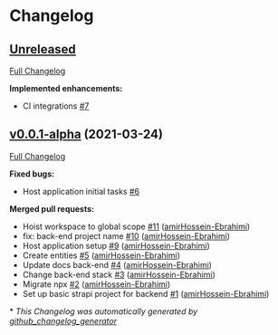 # Changelog

## [Unreleased](https://github.com/amirHossein-Ebrahimi/Svet-yad/tree/HEAD)

[Full Changelog](https://github.com/amirHossein-Ebrahimi/Svet-yad/compare/v0.0.1-alpha...HEAD)

**Implemented enhancements:**

- CI integrations [\#7](https://github.com/amirHossein-Ebrahimi/Svet-yad/issues/7)

## [v0.0.1-alpha](https://github.com/amirHossein-Ebrahimi/Svet-yad/tree/v0.0.1-alpha) (2021-03-24)

[Full Changelog](https://github.com/amirHossein-Ebrahimi/Svet-yad/compare/f6d99ebcd53ca43d1ff57d8327a0c2818e65c3f7...v0.0.1-alpha)

**Fixed bugs:**

- Host application initial tasks [\#6](https://github.com/amirHossein-Ebrahimi/Svet-yad/issues/6)

**Merged pull requests:**

- Hoist workspace to global scope [\#11](https://github.com/amirHossein-Ebrahimi/Svet-yad/pull/11) ([amirHossein-Ebrahimi](https://github.com/amirHossein-Ebrahimi))
- fix: back-end project name [\#10](https://github.com/amirHossein-Ebrahimi/Svet-yad/pull/10) ([amirHossein-Ebrahimi](https://github.com/amirHossein-Ebrahimi))
- Host application setup [\#9](https://github.com/amirHossein-Ebrahimi/Svet-yad/pull/9) ([amirHossein-Ebrahimi](https://github.com/amirHossein-Ebrahimi))
- Create entities [\#5](https://github.com/amirHossein-Ebrahimi/Svet-yad/pull/5) ([amirHossein-Ebrahimi](https://github.com/amirHossein-Ebrahimi))
- Update docs back-end [\#4](https://github.com/amirHossein-Ebrahimi/Svet-yad/pull/4) ([amirHossein-Ebrahimi](https://github.com/amirHossein-Ebrahimi))
- Change back-end stack [\#3](https://github.com/amirHossein-Ebrahimi/Svet-yad/pull/3) ([amirHossein-Ebrahimi](https://github.com/amirHossein-Ebrahimi))
- Migrate npx [\#2](https://github.com/amirHossein-Ebrahimi/Svet-yad/pull/2) ([amirHossein-Ebrahimi](https://github.com/amirHossein-Ebrahimi))
- Set up basic strapi project for backend [\#1](https://github.com/amirHossein-Ebrahimi/Svet-yad/pull/1) ([amirHossein-Ebrahimi](https://github.com/amirHossein-Ebrahimi))



\* *This Changelog was automatically generated by [github_changelog_generator](https://github.com/github-changelog-generator/github-changelog-generator)*
